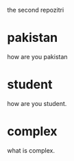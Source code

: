 the second repozitri
# pakistan 
how are you pakistan
# student 
 how are you student.
 # complex
 what is complex.